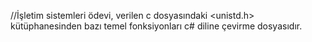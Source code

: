//İşletim sistemleri ödevi, verilen c dosyasındaki <unistd.h> kütüphanesinden bazı temel fonksiyonları c# diline çevirme dosyasıdır.
